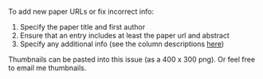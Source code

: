 To add new paper URLs or fix incorrect info:

1. Specify the paper title and first author
2. Ensure that an entry includes at least the paper url and abstract
3. Specify any additional info (see the column descriptions [here](https://docs.google.com/spreadsheets/d/11ZNUflBnK47ljl_g0NVJFntP1xb8qsSv-PcpinoeWRw/edit#gid=672975494))

Thumbnails can be pasted into this issue (as a 400 x 300 png). Or feel free to email me thumbnails.